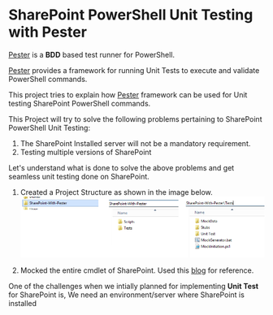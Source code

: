 # SharePoint PowerShell Unit Testing with Pester

[Pester][] is a **BDD** based test runner for PowerShell.

[Pester][] provides a framework for running Unit Tests to execute and validate PowerShell commands.

This project tries to explain how [Pester][] framework can be used for Unit testing SharePoint PowerShell commands.

This Project will try to solve the following problems pertaining to SharePoint PowerShell Unit Testing:
1. The SharePoint Installed server will not be a mandatory requirement. 
2. Testing multiple versions of SharePoint

Let's understand what is done to solve the above problems and get seamless unit testing done on SharePoint.

1. Created a Project Structure as shown in the image below.
        ![Folder Structure][dirStructure]

2. Mocked the entire cmdlet of SharePoint. Used this [blog][] for reference.

One of the challenges when we intially planned for implementing **Unit Test** for SharePoint is, We need an environment/server where SharePoint is installed 








[Pester]: https://github.com/pester/Pester/wiki
[blog]: https://blogs.msdn.microsoft.com/brian_farnhill/2015/09/27/better-approaches-to-unit-testing-powershell-scripts-that-call-sharepoint-cmdlets/
[dirStructure]:https://github.com/kumarsendhi/GitImages/blob/master/SP%20with%20Pester%20Folder%20Structure.png?raw=true